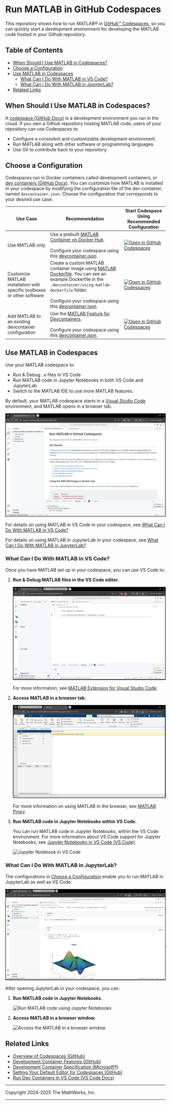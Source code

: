 # Run MATLAB in GitHub Codespaces

This repository shows how to run MATLAB&reg; in [GitHub&trade; Codespaces](https://github.com/features/codespaces), so you can quickly start a development environment for developing the MATLAB code hosted in your Github repository.


## Table of Contents
- [When Should I Use MATLAB in Codespaces?](#when-should-i-use-matlab-in-codespaces)
- [Choose a Configuration](#choose-a-configuration)
- [Use MATLAB in Codespaces](#use-matlab-in-codespaces)
  - [What Can I Do With MATLAB in VS Code?](#what-can-i-do-with-matlab-in-vs-code)
  - [What Can I Do With MATLAB in JupyterLab?](#what-can-i-do-with-matlab-in-jupyterlab)
- [Related Links](#related-links)    


## When Should I Use MATLAB in Codespaces?

A [codespace (GitHub Docs)](https://docs.github.com/en/codespaces/overview) is a development environment you run in the cloud. If you own a Github repository hosting MATLAB code, users of your repository can use Codespaces to:
- Configure a consistent and customizable development environment.
- Run MATLAB along with other software or programming languages.
- Use Git to contribute back to your repository.

## Choose a Configuration

Codespaces run in Docker containers called development containers, or [dev containers (GitHub Docs)](https://docs.github.com/en/codespaces/setting-up-your-project-for-codespaces/adding-a-dev-container-configuration/introduction-to-dev-containers). You can customize how MATLAB is installed in your codespace by modifying the configuration file of the dev container, named `devcontainer.json`. Choose the configuration that corresponds to your desired use case.

| Use Case  | Recommendation | Start Codespace Using Recommended Configuration |
| ------------- | ------------- |------------- |
|Use MATLAB only|Use a prebuilt [MATLAB Container on Docker Hub](https://hub.docker.com/r/mathworks/matlab). <br><br>Configure your codespace using this [devcontainer.json](.devcontainer/devcontainer.json).|[![Open in GitHub Codespaces](https://github.com/codespaces/badge.svg)](https://github.com/codespaces/new/mathworks-ref-arch/matlab-codespaces?template=false&devcontainer_path=.devcontainer%2Fdevcontainer.json)|
|Customize MATLAB installation with specific toolboxes or other software|Create a custom MATLAB container image using [MATLAB Dockerfile](https://github.com/mathworks-ref-arch/matlab-dockerfile). You can see an example Dockerfile in the `.devcontainer/using-matlab-dockerfile` folder. <br><br>Configure your codespace using this [devcontainer.json](.devcontainer/using-matlab-dockerfile/devcontainer.json).|[![Open in GitHub Codespaces](https://github.com/codespaces/badge.svg)](https://github.com/codespaces/new/mathworks-ref-arch/matlab-codespaces?template=false&devcontainer_path=.devcontainer%2Fusing-matlab-dockerfile%2Fdevcontainer.json)|
|Add MATLAB to an existing devcontainer configuration|Use the [MATLAB Feature for Devcontainers](https://github.com/mathworks/devcontainer-features/tree/main/src/matlab). <br><br>Configure your codespace using this [devcontainer.json](.devcontainer/using-devcontainer-feature/devcontainer.json).|[![Open in GitHub Codespaces](https://github.com/codespaces/badge.svg)](https://github.com/codespaces/new/mathworks-ref-arch/matlab-codespaces?template=false&devcontainer_path=.devcontainer%2Fusing-devcontainer-feature%2Fdevcontainer.json)||

## Use MATLAB in Codespaces 

Use your MATLAB codespace to:
- Run & Debug `.m` files in VS Code
- Run MATLAB code in Jupyter Notebooks in both VS Code and JupyterLab
- Switch to the MATLAB IDE to use more MATLAB features.

By default, your MATLAB codespace starts in a [Visual Studio Code](https://code.visualstudio.com/) environment, and MATLAB opens in a browser tab.

![VSCode In Codespaces](img/VSCodeInCodespaces.png)

For details on using MATLAB in VS Code in your codespace, see [What Can I Do With MATLAB in VS Code?](#what-can-i-do-with-matlab-in-vs-code)

For details on using MATLAB in JupyterLab in your codespace, see [What Can I Do With MATLAB in JupyterLab?](#what-can-i-do-with-matlab-in-jupyterlab)




### What Can I Do With MATLAB in VS Code?

Once you have MATLAB set up in your codespace, you can use VS Code to: 

1. **Run & Debug MATLAB files in the VS Code editor.**</br>
   
   ![Run and Debug MATLAB in VS Code](img/RunAndDebugInVSCode.gif)
   
   For more information, see [MATLAB Extension for Visual Studio Code](https://github.com/mathworks/MATLAB-extension-for-vscode).


2. **Access MATLAB in a browser tab.**</br>

   ![MATLAB Proxy](img/MATLABinBrowser.png)

   For more information on using MATLAB in the browser, see [MATLAB Proxy](https://github.com/mathworks/matlab-proxy).

3. **Run MATLAB code in Jupyter Notebooks within VS Code.**</br>

   You can run MATLAB code in Jupyter Notebooks, within the VS Code environment. For more information about VS Code support for Jupyter Notebooks, see [Jupyter Notebooks in VS Code (VS Code)](https://code.visualstudio.com/docs/datascience/jupyter-notebooks).
   
   ![Jupyter Notebook In VS Code](img/JupyterNotebookInVSCode.gif)


### What Can I Do With MATLAB in JupyterLab?

The configurations in [Choose a Configuration](#choose-a-configuration) enable you to run MATLAB in JupyterLab as well as VS Code:

![Open In JupyterLab](img/OpenInJupyterLab.gif)


After opening JupyterLab in your codespace, you can:

1. **Run MATLAB code in Jupyter Notebooks.**</br>
   
   ![Run MATLAB code using Jupyter Notebooks](https://github.com/mathworks/jupyter-matlab-proxy/raw/main/img/JupyterKernel.gif)

2. **Access MATLAB in a browser window.**</br>
      
   ![Access the MATLAB in a browser window](https://github.com/mathworks/jupyter-matlab-proxy/raw/main/img/JupyterMATLABDesktop.gif)


## Related Links 
- [Overview of Codespaces (GitHub)](https://docs.github.com/en/codespaces/overview)
- [Development Container Features (GitHub)](https://github.com/devcontainers/features/)
- [Development Container Specification (Microsoft&reg;)](https://containers.dev/implementors/spec/)
- [Setting Your Default Editor for Codespaces (GitHub)](https://docs.github.com/en/codespaces/setting-your-user-preferences/setting-your-default-editor-for-github-codespaces)
- [Run Dev Containers in VS Code (VS Code Docs) ](https://code.visualstudio.com/docs/devcontainers/create-dev-container)

---

Copyright 2024-2025 The MathWorks, Inc.

---
